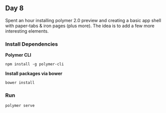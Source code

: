 ## Day 8

Spent an hour installing polymer 2.0 preview and creating a basic app shell with paper-tabs & iron pages (plus more). The idea is to add a few more interesting elements.

### Install Dependencies

**Polymer CLI**
```
npm install -g polymer-cli
```
**Install packages via bower**
```
bower install
```

### Run 

```
polymer serve
```